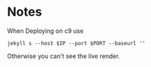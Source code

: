 # Notes

When Deploying on c9 use

```
jekyll s --host $IP --port $PORT --baseurl ''
```

Otherwise you can't see the live render.